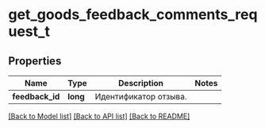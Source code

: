 # get_goods_feedback_comments_request_t

## Properties
Name | Type | Description | Notes
------------ | ------------- | ------------- | -------------
**feedback_id** | **long** | Идентификатор отзыва.  | 

[[Back to Model list]](../README.md#documentation-for-models) [[Back to API list]](../README.md#documentation-for-api-endpoints) [[Back to README]](../README.md)


